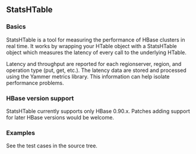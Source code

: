 ## StatsHTable

### Basics
StatsHTable is a tool for measuring the performance of HBase clusters in real time. It works by wrapping your HTable object with a StatsHTable object which measures the latency of every call to the underlying HTable. 

Latency and throughput are reported for each regionserver, region, and operation type (put, get, etc.). The latency data are stored and processed using the Yammer metrics library. This information can help isolate performance problems.

### HBase version support
StatsHTable currently supports only HBase 0.90.x. Patches adding support for later HBase versions would be welcome.

### Examples

See the test cases in the source tree.

